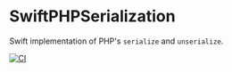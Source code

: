 # SwiftPHPSerialization

Swift implementation of PHP's `serialize` and `unserialize`.

[![CI](https://github.com/luin/SwiftPHPSerialization/actions/workflows/main.yml/badge.svg)](https://github.com/luin/SwiftPHPSerialization/actions/workflows/main.yml)
